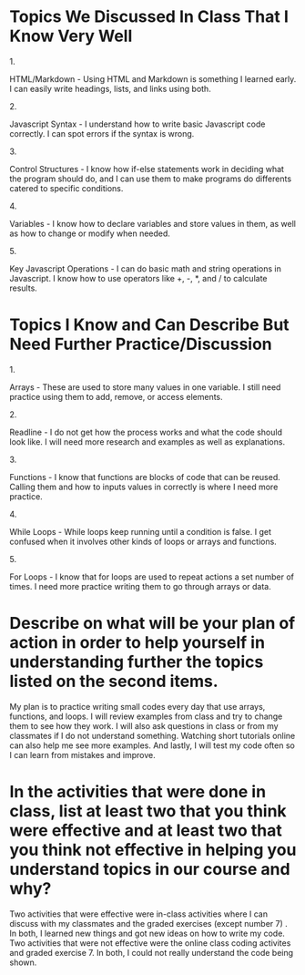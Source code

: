 <h1>Topics We Discussed In Class That I Know Very Well</h1>
1. <p>HTML/Markdown - Using HTML and Markdown is something I learned early. I can easily write headings, lists, and links using both.</p>
2. <p>Javascript Syntax - I understand how to write basic Javascript code correctly. I can spot errors if the syntax is wrong.</p>  
3. <p>Control Structures - I know how if-else statements work in deciding what the program should do, and I can use them to make programs do differents catered to specific conditions. </p>
4. <p>Variables - I know how to declare variables and store values in them, as well as how to change or modify when needed.</p>
5. <p>Key Javascript Operations - I can do basic math and string operations in Javascript. I know how to use operators like +, -, *, and / to calculate results.</p>

<h1>Topics I Know and Can Describe But Need Further Practice/Discussion</h1>
1. <p>Arrays - These  are used to store many values in one variable. I still need practice using them to add, remove, or access elements.</p>
2. <p>Readline - I do not get how the process works and what the code should look like. I will need more research and examples as well as explanations.</p>
3. <p>Functions - I know that functions are blocks of code that can be reused. Calling them and how to inputs values in correctly is where I need more practice.</p>
4. <p>While Loops - While loops keep running until a condition is false. I get confused when it involves other kinds of loops or arrays and functions.</p>
5. <p>For Loops - I know that for loops are used to repeat actions a set number of times. I need more practice writing them to go through arrays or data.</p>

<h1>Describe on what will be your plan of action in order to help yourself in understanding further the topics listed on the second items.</h1>
<p>My plan is to practice writing small codes every day that use arrays, functions, and loops. I will review examples from class and try to change them to see how they work. I will also ask questions in class or from my classmates if I do not understand something. Watching short tutorials online can also help me see more examples. And lastly, I will test my code often so I can learn from mistakes and improve.</p>  

<h1>In the activities that were done in class, list at least two that you think were effective and at least two that you think not effective in helping you understand topics in our course and why?</h1>
<p>Two activities that were effective were in-class activities where I can discuss with my classmates and the graded exercises (except number 7) . In both, I learned new things and got new ideas on how to write my code. Two activities that were not effective were the online class coding activites and graded exercise 7. In both, I could not really understand the code being shown.</p>
